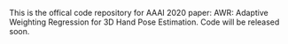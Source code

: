This is the offical code repository for AAAI 2020 paper: AWR: Adaptive Weighting Regression for 3D Hand Pose Estimation. Code will be released soon.
